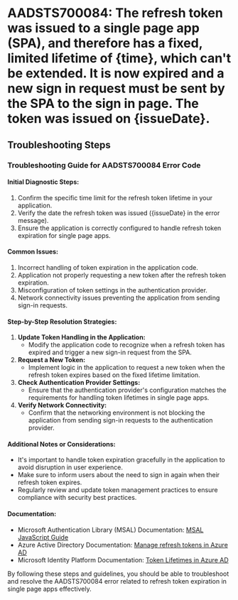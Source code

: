 
# AADSTS700084: The refresh token was issued to a single page app (SPA), and therefore has a fixed, limited lifetime of {time}, which can't be extended. It is now expired and a new sign in request must be sent by the SPA to the sign in page. The token was issued on {issueDate}.


## Troubleshooting Steps
### Troubleshooting Guide for AADSTS700084 Error Code

#### Initial Diagnostic Steps:
1. Confirm the specific time limit for the refresh token lifetime in your application.
2. Verify the date the refresh token was issued ({issueDate} in the error message).
3. Ensure the application is correctly configured to handle refresh token expiration for single page apps.

#### Common Issues:
1. Incorrect handling of token expiration in the application code.
2. Application not properly requesting a new token after the refresh token expiration.
3. Misconfiguration of token settings in the authentication provider.
4. Network connectivity issues preventing the application from sending sign-in requests.

#### Step-by-Step Resolution Strategies:
1. **Update Token Handling in the Application:**
   - Modify the application code to recognize when a refresh token has expired and trigger a new sign-in request from the SPA.
2. **Request a New Token:**
   - Implement logic in the application to request a new token when the refresh token expires based on the fixed lifetime limitation.
3. **Check Authentication Provider Settings:**
   - Ensure that the authentication provider's configuration matches the requirements for handling token lifetimes in single page apps.
4. **Verify Network Connectivity:**
   - Confirm that the networking environment is not blocking the application from sending sign-in requests to the authentication provider.

#### Additional Notes or Considerations:
- It's important to handle token expiration gracefully in the application to avoid disruption in user experience.
- Make sure to inform users about the need to sign in again when their refresh token expires.
- Regularly review and update token management practices to ensure compliance with security best practices.

#### Documentation:
- Microsoft Authentication Library (MSAL) Documentation: [MSAL JavaScript Guide](https://docs.microsoft.com/en-us/azure/active-directory/develop/msal-library-for-js)
- Azure Active Directory Documentation: [Manage refresh tokens in Azure AD](https://docs.microsoft.com/en-us/azure/active-directory/develop/refresh-tokens)
- Microsoft Identity Platform Documentation: [Token Lifetimes in Azure AD](https://docs.microsoft.com/en-us/azure/active-directory/develop/access-tokens#token-lifetimes)

By following these steps and guidelines, you should be able to troubleshoot and resolve the AADSTS700084 error related to refresh token expiration in single page apps effectively.